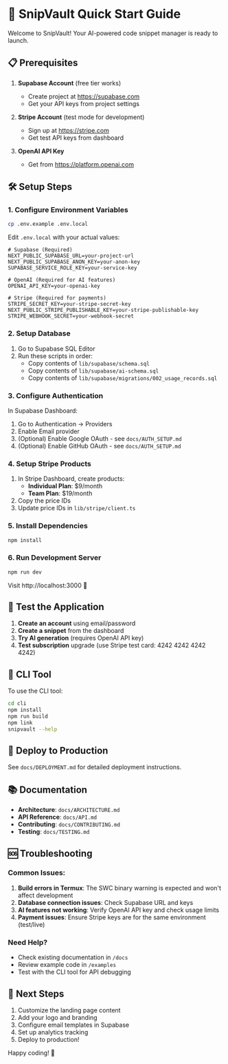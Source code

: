 # 🚀 SnipVault Quick Start Guide

Welcome to SnipVault! Your AI-powered code snippet manager is ready to launch.

## 📋 Prerequisites

1. **Supabase Account** (free tier works)
   - Create project at https://supabase.com
   - Get your API keys from project settings

2. **Stripe Account** (test mode for development)
   - Sign up at https://stripe.com
   - Get test API keys from dashboard

3. **OpenAI API Key**
   - Get from https://platform.openai.com

## 🛠️ Setup Steps

### 1. Configure Environment Variables

```bash
cp .env.example .env.local
```

Edit `.env.local` with your actual values:

```env
# Supabase (Required)
NEXT_PUBLIC_SUPABASE_URL=your-project-url
NEXT_PUBLIC_SUPABASE_ANON_KEY=your-anon-key
SUPABASE_SERVICE_ROLE_KEY=your-service-key

# OpenAI (Required for AI features)
OPENAI_API_KEY=your-openai-key

# Stripe (Required for payments)
STRIPE_SECRET_KEY=your-stripe-secret-key
NEXT_PUBLIC_STRIPE_PUBLISHABLE_KEY=your-stripe-publishable-key
STRIPE_WEBHOOK_SECRET=your-webhook-secret
```

### 2. Setup Database

1. Go to Supabase SQL Editor
2. Run these scripts in order:
   - Copy contents of `lib/supabase/schema.sql`
   - Copy contents of `lib/supabase/ai-schema.sql`
   - Copy contents of `lib/supabase/migrations/002_usage_records.sql`

### 3. Configure Authentication

In Supabase Dashboard:
1. Go to Authentication → Providers
2. Enable Email provider
3. (Optional) Enable Google OAuth - see `docs/AUTH_SETUP.md`
4. (Optional) Enable GitHub OAuth - see `docs/AUTH_SETUP.md`

### 4. Setup Stripe Products

1. In Stripe Dashboard, create products:
   - **Individual Plan**: $9/month
   - **Team Plan**: $19/month
2. Copy the price IDs
3. Update price IDs in `lib/stripe/client.ts`

### 5. Install Dependencies

```bash
npm install
```

### 6. Run Development Server

```bash
npm run dev
```

Visit http://localhost:3000 🎉

## 🧪 Test the Application

1. **Create an account** using email/password
2. **Create a snippet** from the dashboard
3. **Try AI generation** (requires OpenAI API key)
4. **Test subscription** upgrade (use Stripe test card: 4242 4242 4242 4242)

## 📱 CLI Tool

To use the CLI tool:

```bash
cd cli
npm install
npm run build
npm link
snipvault --help
```

## 🚀 Deploy to Production

See `docs/DEPLOYMENT.md` for detailed deployment instructions.

## 📚 Documentation

- **Architecture**: `docs/ARCHITECTURE.md`
- **API Reference**: `docs/API.md`
- **Contributing**: `docs/CONTRIBUTING.md`
- **Testing**: `docs/TESTING.md`

## 🆘 Troubleshooting

### Common Issues:

1. **Build errors in Termux**: The SWC binary warning is expected and won't affect development
2. **Database connection issues**: Check Supabase URL and keys
3. **AI features not working**: Verify OpenAI API key and check usage limits
4. **Payment issues**: Ensure Stripe keys are for the same environment (test/live)

### Need Help?

- Check existing documentation in `/docs`
- Review example code in `/examples`
- Test with the CLI tool for API debugging

## 🎯 Next Steps

1. Customize the landing page content
2. Add your logo and branding
3. Configure email templates in Supabase
4. Set up analytics tracking
5. Deploy to production!

Happy coding! 🚀